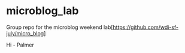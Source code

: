 microblog_lab
=============
Group repo for the microblog weekend lab[https://github.com/wdi-sf-july/micro_blog]


Hi - Palmer
